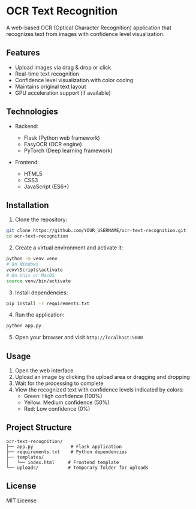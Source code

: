# OCR Text Recognition

A web-based OCR (Optical Character Recognition) application that recognizes text from images with confidence level visualization.

## Features

- Upload images via drag & drop or click
- Real-time text recognition
- Confidence level visualization with color coding
- Maintains original text layout
- GPU acceleration support (if available)

## Technologies

- Backend:
  - Flask (Python web framework)
  - EasyOCR (OCR engine)
  - PyTorch (Deep learning framework)
  
- Frontend:
  - HTML5
  - CSS3
  - JavaScript (ES6+)

## Installation

1. Clone the repository:
```bash
git clone https://github.com/YOUR_USERNAME/ocr-text-recognition.git
cd ocr-text-recognition
```

2. Create a virtual environment and activate it:
```bash
python -m venv venv
# On Windows
venv\Scripts\activate
# On Unix or MacOS
source venv/bin/activate
```

3. Install dependencies:
```bash
pip install -r requirements.txt
```

4. Run the application:
```bash
python app.py
```

5. Open your browser and visit `http://localhost:5000`

## Usage

1. Open the web interface
2. Upload an image by clicking the upload area or dragging and dropping
3. Wait for the processing to complete
4. View the recognized text with confidence levels indicated by colors:
   - Green: High confidence (100%)
   - Yellow: Medium confidence (50%)
   - Red: Low confidence (0%)

## Project Structure

```
ocr-text-recognition/
├── app.py              # Flask application
├── requirements.txt    # Python dependencies
├── templates/         
│   └── index.html     # Frontend template
└── uploads/           # Temporary folder for uploads
```

## License

MIT License 